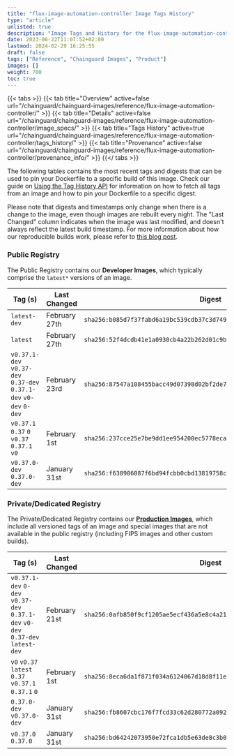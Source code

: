 ```yaml
---
title: "flux-image-automation-controller Image Tags History"
type: "article"
unlisted: true
description: "Image Tags and History for the flux-image-automation-controller Chainguard Image"
date: 2023-06-22T11:07:52+02:00
lastmod: 2024-02-29 16:25:55
draft: false
tags: ["Reference", "Chainguard Images", "Product"]
images: []
weight: 700
toc: true
---
```


{{< tabs >}}
{{< tab title="Overview" active=false url="/chainguard/chainguard-images/reference/flux-image-automation-controller/" >}}
{{< tab title="Details" active=false url="/chainguard/chainguard-images/reference/flux-image-automation-controller/image_specs/" >}}
{{< tab title="Tags History" active=true url="/chainguard/chainguard-images/reference/flux-image-automation-controller/tags_history/" >}}
{{< tab title="Provenance" active=false url="/chainguard/chainguard-images/reference/flux-image-automation-controller/provenance_info/" >}}
{{</ tabs >}}

The following tables contains the most recent tags and digests that can be used to pin your Dockerfile to a specific build of this image. Check our guide on [Using the Tag History API](/chainguard/chainguard-images/using-the-tag-history-api/) for information on how to fetch all tags from an image and how to pin your Dockerfile to a specific digest.

Please note that digests and timestamps only change when there is a change to the image, even though images are rebuilt every night. The "Last Changed" column indicates when the image was last modified, and doesn't always reflect the latest build timestamp. For more information about how our reproducible builds work, please refer to [this blog post](https://www.chainguard.dev/unchained/reproducing-chainguards-reproducible-image-builds).

### Public Registry
The Public Registry contains our **Developer Images**, which typically comprise the `latest*` versions of an image.

| Tag (s)                                                             | Last Changed  | Digest                                                                    |
|---------------------------------------------------------------------|---------------|---------------------------------------------------------------------------|
|  `latest-dev`                                                       | February 27th | `sha256:b085d7f37fabd6a19bc539cdb37c3d7492051029bcfd2bf57e510b4cb268b8a5` |
|  `latest`                                                           | February 27th | `sha256:52f4dcdb41e1a0930cb4a22b262d01c9bd83d731478e8ad96055307e3c0b81b2` |
|  `v0.37.1-dev` `v0.37-dev` `0.37-dev` `0.37.1-dev` `v0-dev` `0-dev` | February 23rd | `sha256:87547a108455bacc49d07398d02bf2de70f4cca990a955c5b592b3a3623ae97e` |
|  `v0.37.1` `0.37` `0` `v0.37` `0.37.1` `v0`                         | February 1st  | `sha256:237cce25e7be9dd1ee954200ec5778eca44b69c5b43612d834f5016f9598cd54` |
|  `v0.37.0-dev` `0.37.0-dev`                                         | January 31st  | `sha256:f638906087f6bd94fcbb0cbd13819758c0a44b6f3381fedd9b87d5b620697703` |


### Private/Dedicated Registry
The Private/Dedicated Registry contains our **[Production Images](https://www.chainguard.dev/chainguard-images)**, which include all versioned tags of an image and special images that are not available in the public registry (including FIPS images and other custom builds).

| Tag (s)                                                                          | Last Changed  | Digest                                                                    |
|----------------------------------------------------------------------------------|---------------|---------------------------------------------------------------------------|
|  `v0.37.1-dev` `0-dev` `v0.37-dev` `0.37.1-dev` `v0-dev` `0.37-dev` `latest-dev` | February 21st | `sha256:0afb850f9cf1205ae5ecf436a5e8c4a211dfed68da872ae38f0cd50cecc10d43` |
|  `v0` `v0.37` `latest` `0.37` `v0.37.1` `0.37.1` `0`                             | February 1st  | `sha256:8eca6da1f871f034a6124067d18d8f11ed5bca744a99685b09ec38fed7b7bbfa` |
|  `0.37.0-dev` `v0.37.0-dev`                                                      | January 31st  | `sha256:fb8607cbc176f7fcd33c62d280772a09204866fb90d1a471e53fae30103d7885` |
|  `v0.37.0` `0.37.0`                                                              | January 31st  | `sha256:bd64242073950e72fca1db5e63de8c3b024cac6ac90b290522030fcd95d2a26f` |

